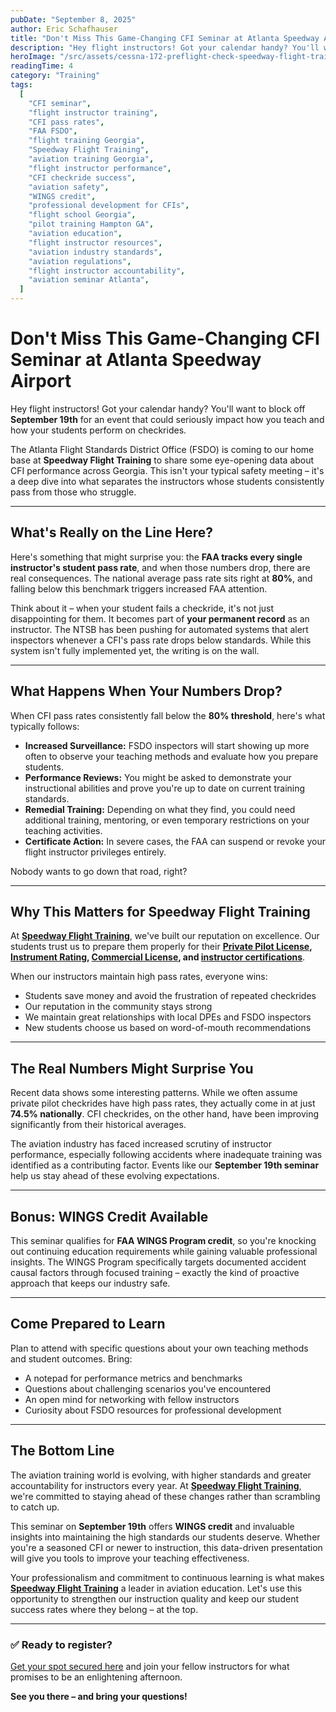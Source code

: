 ```yaml
---
pubDate: "September 8, 2025"
author: Eric Schafhauser
title: "Don't Miss This Game-Changing CFI Seminar at Atlanta Speedway Airport"
description: "Hey flight instructors! Got your calendar handy? You'll want to block off September 19th for an event that could seriously impact how you teach and how your students perform on checkrides."
heroImage: "/src/assets/cessna-172-preflight-check-speedway-flight-training.webp"
readingTime: 4
category: "Training"
tags:
  [
    "CFI seminar",
    "flight instructor training",
    "CFI pass rates",
    "FAA FSDO",
    "flight training Georgia",
    "Speedway Flight Training",
    "aviation training Georgia",
    "flight instructor performance",
    "CFI checkride success",
    "aviation safety",
    "WINGS credit",
    "professional development for CFIs",
    "flight school Georgia",
    "pilot training Hampton GA",
    "aviation education",
    "flight instructor resources",
    "aviation industry standards",
    "aviation regulations",
    "flight instructor accountability",
    "aviation seminar Atlanta",
  ]
---
```


# Don't Miss This Game-Changing CFI Seminar at Atlanta Speedway Airport

Hey flight instructors! Got your calendar handy? You'll want to block off **September 19th** for an event that could seriously impact how you teach and how your students perform on checkrides.

The Atlanta Flight Standards District Office (FSDO) is coming to our home base at **Speedway Flight Training** to share some eye-opening data about CFI performance across Georgia. This isn't your typical safety meeting – it's a deep dive into what separates the instructors whose students consistently pass from those who struggle.

---

## What's Really on the Line Here?

Here's something that might surprise you: the **FAA tracks every single instructor's student pass rate**, and when those numbers drop, there are real consequences. The national average pass rate sits right at **80%**, and falling below this benchmark triggers increased FAA attention.

Think about it – when your student fails a checkride, it's not just disappointing for them. It becomes part of **your permanent record** as an instructor. The NTSB has been pushing for automated systems that alert inspectors whenever a CFI's pass rate drops below standards. While this system isn't fully implemented yet, the writing is on the wall.

---

## What Happens When Your Numbers Drop?

When CFI pass rates consistently fall below the **80% threshold**, here's what typically follows:

- **Increased Surveillance:** FSDO inspectors will start showing up more often to observe your teaching methods and evaluate how you prepare students.
- **Performance Reviews:** You might be asked to demonstrate your instructional abilities and prove you're up to date on current training standards.
- **Remedial Training:** Depending on what they find, you could need additional training, mentoring, or even temporary restrictions on your teaching activities.
- **Certificate Action:** In severe cases, the FAA can suspend or revoke your flight instructor privileges entirely.

Nobody wants to go down that road, right?

---

## Why This Matters for Speedway Flight Training

At **[Speedway Flight Training](/)**, we've built our reputation on excellence. Our students trust us to prepare them properly for their **[Private Pilot License](/programs/private-pilot), [Instrument Rating](/programs/instrument-rating), [Commercial License](/programs/commercial-pilot), and [instructor certifications](/programs/certified-flight-instructor)**.

When our instructors maintain high pass rates, everyone wins:

- Students save money and avoid the frustration of repeated checkrides
- Our reputation in the community stays strong
- We maintain great relationships with local DPEs and FSDO inspectors
- New students choose us based on word-of-mouth recommendations

---

## The Real Numbers Might Surprise You

Recent data shows some interesting patterns. While we often assume private pilot checkrides have high pass rates, they actually come in at just **74.5% nationally**. CFI checkrides, on the other hand, have been improving significantly from their historical averages.

The aviation industry has faced increased scrutiny of instructor performance, especially following accidents where inadequate training was identified as a contributing factor. Events like our **September 19th seminar** help us stay ahead of these evolving expectations.

---

## Bonus: WINGS Credit Available

This seminar qualifies for **FAA WINGS Program credit**, so you're knocking out continuing education requirements while gaining valuable professional insights. The WINGS Program specifically targets documented accident causal factors through focused training – exactly the kind of proactive approach that keeps our industry safe.

---

## Come Prepared to Learn

Plan to attend with specific questions about your own teaching methods and student outcomes. Bring:

- A notepad for performance metrics and benchmarks
- Questions about challenging scenarios you've encountered
- An open mind for networking with fellow instructors
- Curiosity about FSDO resources for professional development

---

## The Bottom Line

The aviation training world is evolving, with higher standards and greater accountability for instructors every year. At **[Speedway Flight Training](/)**, we're committed to staying ahead of these changes rather than scrambling to catch up.

This seminar on **September 19th** offers **WINGS credit** and invaluable insights into maintaining the high standards our students deserve. Whether you're a seasoned CFI or newer to instruction, this data-driven presentation will give you tools to improve your teaching effectiveness.

Your professionalism and commitment to continuous learning is what makes **[Speedway Flight Training](/)** a leader in aviation education. Let's use this opportunity to strengthen our instruction quality and keep our student success rates where they belong – at the top.

---

### ✅ Ready to register?

[Get your spot secured here](https://www.faasafety.gov/SPANS/event_details.aspx?eid=138966&caller=/default.aspx) and join your fellow instructors for what promises to be an enlightening afternoon.

**See you there – and bring your questions!**
